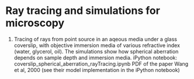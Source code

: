# Ray tracing and simulations for microscopy

1. Tracing of rays from point source in an aqeous media under a glass coverslip, with objective immersion media of various refractive index (water, glycerol, oil). The simulations show how spherical aberration depends on sample depth and immersion media.
iPython notebook: coverslip_spherical_aberration_rayTracing.ipynb
PDF of the paper Wang et al, 2000 (see their model implementation in the iPython notebook)
